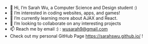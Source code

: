 - 👋 Hi, I’m Sarah Wu, a Computer Science and Design student :)
- 💞️ I’m interested in coding websites, apps, and games!
- 🌱 I’m currently learning more about AJAX and React.
- 👀 I’m looking to collaborate on any interesting projects
- 📫 Reach me by email :) : wusarah9@gmail.com
- Check out my personal GitHub Page https://sarahswu.github.io/ !

<!---
sarahswu/sarahswu is a ✨ special ✨ repository because its `README.md` (this file) appears on your GitHub profile.
You can click the Preview link to take a look at your changes.
--->
